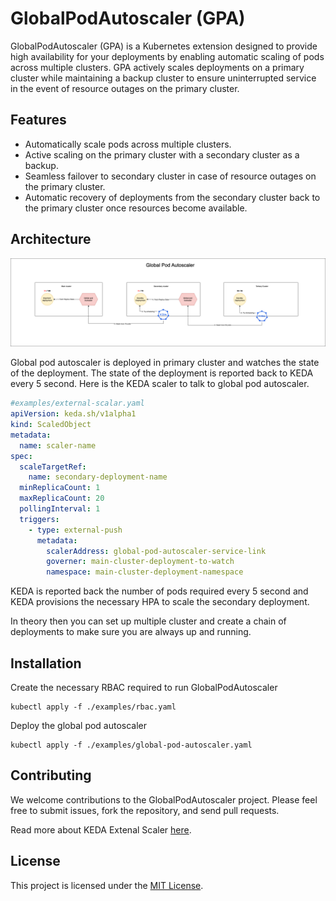 # GlobalPodAutoscaler (GPA)

GlobalPodAutoscaler (GPA) is a Kubernetes extension designed to provide high availability for your deployments by enabling automatic scaling of pods across multiple clusters. GPA actively scales deployments on a primary cluster while maintaining a backup cluster to ensure uninterrupted service in the event of resource outages on the primary cluster.

## Features

- Automatically scale pods across multiple clusters.
- Active scaling on the primary cluster with a secondary cluster as a backup.
- Seamless failover to secondary cluster in case of resource outages on the primary cluster.
- Automatic recovery of deployments from the secondary cluster back to the primary cluster once resources become available.

## Architecture

![Global Pod Autoscaler architecture](./docs/diagram.png)

Global pod autoscaler is deployed in primary cluster and watches the state of the deployment. The state of the deployment is reported back to KEDA every 5 second. Here is the KEDA scaler to talk to global pod autoscaler.

```yaml
#examples/external-scalar.yaml
apiVersion: keda.sh/v1alpha1
kind: ScaledObject
metadata:
  name: scaler-name
spec:
  scaleTargetRef:
    name: secondary-deployment-name
  minReplicaCount: 1
  maxReplicaCount: 20
  pollingInterval: 1
  triggers:
    - type: external-push
      metadata:
        scalerAddress: global-pod-autoscaler-service-link
        governer: main-cluster-deployment-to-watch
        namespace: main-cluster-deployment-namespace
```

KEDA is reported back the number of pods required every 5 second and KEDA provisions the necessary HPA to scale the secondary deployment.

In theory then you can set up multiple cluster and create a chain of deployments to make sure you are always up and running.

## Installation

Create the necessary RBAC required to run GlobalPodAutoscaler

```
kubectl apply -f ./examples/rbac.yaml
```

Deploy the global pod autoscaler

```
kubectl apply -f ./examples/global-pod-autoscaler.yaml
```

## Contributing

We welcome contributions to the GlobalPodAutoscaler project. Please feel free to submit issues, fork the repository, and send pull requests.

Read more about KEDA Extenal Scaler [here](https://keda.sh/docs/2.10/concepts/external-scalers/).

## License

This project is licensed under the [MIT License](LICENSE).
